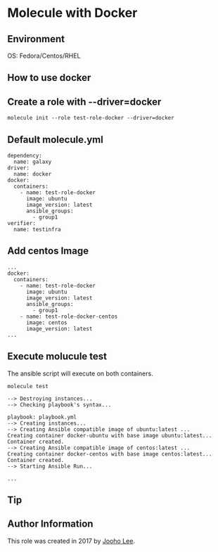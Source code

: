 # Molecule with Docker

Environment
-----------

OS: Fedora/Centos/RHEL


## How to use docker


Create a role with --driver=docker
--------------------

~~~
molecule init --role test-role-docker --driver=docker
~~~

Default molecule.yml
-------------------

~~~
dependency:
  name: galaxy
driver:
  name: docker
docker:
  containers:
    - name: test-role-docker
      image: ubuntu
      image_version: latest
      ansible_groups:
        - group1
verifier:
  name: testinfra
~~~

Add centos Image
---------------
~~~
...
docker:
  containers:
    - name: test-role-docker
      image: ubuntu
      image_version: latest
      ansible_groups:
        - group1
    - name: test-role-docker-centos
      image: centos
      image_version: latest
...
~~~

Execute molucule test
---------------------

The ansible script will execute on both containers.

~~~
molecule test 

--> Destroying instances...
--> Checking playbook's syntax...

playbook: playbook.yml
--> Creating instances...
--> Creating Ansible compatible image of ubuntu:latest ...
Creating container docker-ubuntu with base image ubuntu:latest...
Container created.
--> Creating Ansible compatible image of centos:latest ...
Creating container docker-centos with base image centos:latest...
Container created.
--> Starting Ansible Run...

...
~~~

## Tip


Author Information
------------------

This role was created in 2017 by [Jooho Lee](http://github.com/jooho).

